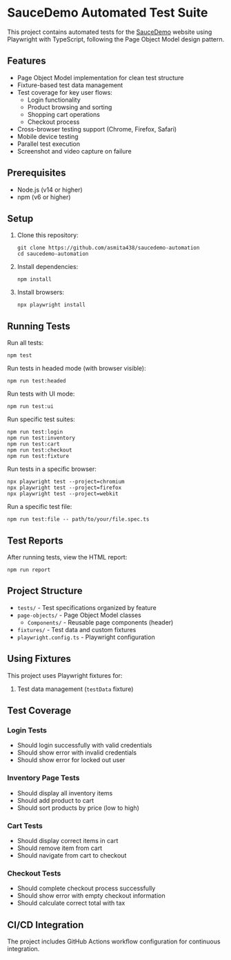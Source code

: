 # SauceDemo Automated Test Suite

This project contains automated tests for the [SauceDemo](https://www.saucedemo.com/) website using Playwright with TypeScript, following the Page Object Model design pattern.

## Features

- Page Object Model implementation for clean test structure
- Fixture-based test data management
- Test coverage for key user flows:
  - Login functionality
  - Product browsing and sorting
  - Shopping cart operations
  - Checkout process
- Cross-browser testing support (Chrome, Firefox, Safari)
- Mobile device testing
- Parallel test execution
- Screenshot and video capture on failure

## Prerequisites

- Node.js (v14 or higher)
- npm (v6 or higher)

## Setup

1. Clone this repository:
   ```
   git clone https://github.com/asmita438/saucedemo-automation
   cd saucedemo-automation
   ```

2. Install dependencies:
   ```
   npm install
   ```

3. Install browsers:
   ```
   npx playwright install
   ```

## Running Tests

Run all tests:
```
npm test
```

Run tests in headed mode (with browser visible):
```
npm run test:headed
```

Run tests with UI mode:
```
npm run test:ui
```

Run specific test suites:
```
npm run test:login
npm run test:inventory
npm run test:cart
npm run test:checkout
npm run test:fixture
```

Run tests in a specific browser:
```
npx playwright test --project=chromium
npx playwright test --project=firefox
npx playwright test --project=webkit
```

Run a specific test file:
```
npm run test:file -- path/to/your/file.spec.ts
```

## Test Reports

After running tests, view the HTML report:
```
npm run report
```

## Project Structure

- `tests/` - Test specifications organized by feature
- `page-objects/` - Page Object Model classes
  - `Components/` - Reusable page components (header)
- `fixtures/` - Test data and custom fixtures
- `playwright.config.ts` - Playwright configuration

## Using Fixtures

This project uses Playwright fixtures for:

1. Test data management (`testData` fixture)

## Test Coverage
### Login Tests
- Should login successfully with valid credentials
- Should show error with invalid credentials
- Should show error for locked out user

### Inventory Page Tests
- Should display all inventory items
- Should add product to cart
- Should sort products by price (low to high)

### Cart Tests

- Should display correct items in cart
- Should remove item from cart
- Should navigate from cart to checkout

### Checkout Tests

- Should complete checkout process successfully
- Should show error with empty checkout information
- Should calculate correct total with tax

## CI/CD Integration

The project includes GitHub Actions workflow configuration for continuous integration.
